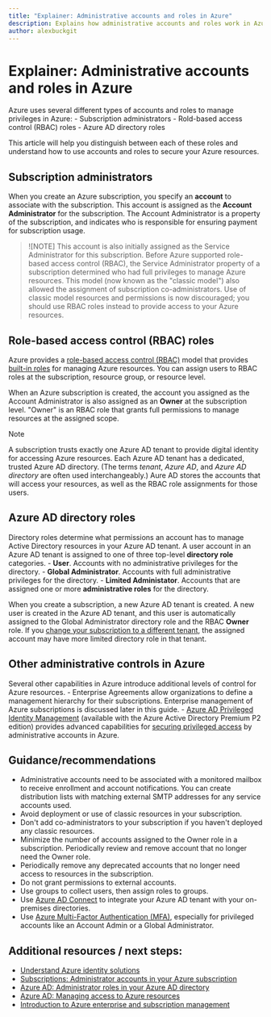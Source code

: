 ```yaml
---
title: "Explainer: Administrative accounts and roles in Azure"
description: Explains how administrative accounts and roles work in Azure
author: alexbuckgit
---
```


# Explainer: Administrative accounts and roles in Azure

Azure uses several different types of accounts and roles to manage privileges in Azure:
    - Subscription administrators
    - Rold-based access control (RBAC) roles
    - Azure AD directory roles

This article will help you distinguish between each of these roles and understand how to use accounts and roles to secure your Azure resources.

## Subscription administrators

When you create an Azure subscription, you specify an **account** to associate with the subscription. This account is assigned as the **Account Administrator** for the subscription. The Account Administrator is a property of the subscription, and indicates who is responsible for ensuring payment for subscription usage.

> ![NOTE]
> This account is also initially assigned as the Service Administrator for this subscription. Before Azure supported role-based access control (RBAC), the Service Administrator property of a subscription determined who had full privileges to manage Azure resources. This model (now known as the "classic model") also allowed the assignment of subscription co-administrators. Use of classic model resources and permissions is now discouraged; you should use RBAC roles instead to provide access to your Azure resources.

## Role-based access control (RBAC) roles

Azure provides a [role-based access control (RBAC)](/azure/active-directory/role-based-access-control-what-is) model that provides [built-in roles](/azure/active-directory/role-based-access-built-in-roles) for managing Azure resources. You can assign users to RBAC roles at the subscription, resource group, or resource level.

When an Azure subscription is created, the account you assigned as the Account Administrator is also assigned as an **Owner** at the subscription level. "Owner" is an RBAC role that grants full permissions to manage resources at the assigned scope.

> [!NOTE] 
> A subscription trusts exactly one Azure AD tenant to provide digital identity for accessing Azure resources. Each Azure AD tenant has a dedicated, trusted Azure AD directory. (The terms _tenant_, _Azure AD_, and _Azure AD directory_ are often used interchangeably.) Aure AD stores the accounts that will access your resources, as well as the RBAC role assignments for those users.

## Azure AD directory roles 

Directory roles determine what permissions an account has to manage Active Directory resources in your Azure AD tenant. A user account in an Azure AD tenant is assigned to one of three top-level **directory role** categories.
    - **User**. Accounts with no administrative privileges for the directory.
    - **Global Administrator**. Accounts with full administrative privileges for the directory.
    - **Limited Administator**. Accounts that are assigned one or more **administrative roles** for the directory.

When you create a subscription, a new Azure AD tenant is created. A new user is created in the Azure AD tenant, and this user is automatically assigned to the Global Administrator directory role and the RBAC **Owner** role. If you [change your subscription to a different tenant](/azure/active-directory/active-directory-how-subscriptions-associated-directory), the assigned account may have more limited directory role in that tenant.

## Other administrative controls in Azure

Several other capabilities in Azure introduce additional levels of control for Azure resources.
    - Enterprise Agreements allow organizations to define a management hierarchy for their subscriptions. Enterprise management of Azure subscriptions is discussed later in this guide.
    - [Azure AD Privileged Identity Management](/azure/active-directory/active-directory-privileged-identity-management-configure) (available with the Azure Active Directory Premium P2 edition) provides advanced capabilities for [securing privileged access](/azure/active-directory/privileged-identity-management/active-directory-securing-privileged-access) by administrative accounts in Azure.

## Guidance/recommendations

- Administrative accounts need to be associated with a monitored mailbox to receive enrollment and account notifications. You can create distribution lists with matching external SMTP addresses for any service accounts used.
- Avoid deployment or use of classic resources in your subscription.
- Don't add co-administrators to your subscription if you haven't deployed any classic resources.
- Minimize the number of accounts assigned to the Owner role in a subscription. Periodically review and remove account that no longer need the Owner role.
- Periodically remove any deprecated accounts that no longer need access to resources in the subscription.
- Do not grant permissions to external accounts.
- Use groups to collect users, then assign roles to groups.
- Use [Azure AD Connect](/azure/active-directory/connect/active-directory-aadconnect) to integrate your Azure AD tenant with your on-premises directories.
- Use [Azure Multi-Factor Authentication (MFA)](https://docs.microsoft.com/en-us/azure/multi-factor-authentication/multi-factor-authentication), especially for privileged accounts like an Account Admin or a Global Administrator.

## Additional resources / next steps:

- [Understand Azure identity solutions](https://docs.microsoft.com/en-us/azure/active-directory/understand-azure-identity-solutions)
- [Subscriptions: Administrator accounts in your Azure subscription](https://docs.microsoft.com/en-us/azure/billing/billing-add-change-azure-subscription-administrator)
- [Azure AD: Administrator roles in your Azure AD directory](https://docs.microsoft.com/en-us/azure/active-directory/active-directory-assign-admin-roles-azure-portal)
- [Azure AD: Managing access to Azure resources](https://docs.microsoft.com/en-us/azure/active-directory/manage-access-to-azure-resources)
- [Introduction to Azure enterprise and subscription management](https://blogs.msdn.microsoft.com/azureedu/2016/10/29/introduction-to-azure-enterprise-and-subscription-management/)


<!-- links -->
[azure-account-center]: https://account.azure.com/
[azure-portal]: https://portal.azure.com
[azure-change-sa]: /azure/billing/billing-add-change-azure-subscription-administrator
[azure-available-offers]: https://azure.microsoft.com/en-us/support/legal/offer-details/
[azure-change-subscription-offer]: /azure/billing/billing-how-to-switch-azure-offer
[azure-transfer-subscription]: /azure/billing/billing-subscription-transfer
